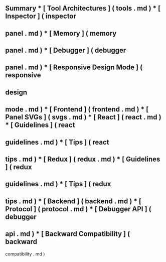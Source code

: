 #
Summary
*
[
Tool
Architectures
]
(
tools
.
md
)
*
[
Inspector
]
(
inspector
-
panel
.
md
)
*
[
Memory
]
(
memory
-
panel
.
md
)
*
[
Debugger
]
(
debugger
-
panel
.
md
)
*
[
Responsive
Design
Mode
]
(
responsive
-
design
-
mode
.
md
)
*
[
Frontend
]
(
frontend
.
md
)
*
[
Panel
SVGs
]
(
svgs
.
md
)
*
[
React
]
(
react
.
md
)
*
[
Guidelines
]
(
react
-
guidelines
.
md
)
*
[
Tips
]
(
react
-
tips
.
md
)
*
[
Redux
]
(
redux
.
md
)
*
[
Guidelines
]
(
redux
-
guidelines
.
md
)
*
[
Tips
]
(
redux
-
tips
.
md
)
*
[
Backend
]
(
backend
.
md
)
*
[
Protocol
]
(
protocol
.
md
)
*
[
Debugger
API
]
(
debugger
-
api
.
md
)
*
[
Backward
Compatibility
]
(
backward
-
compatibility
.
md
)
